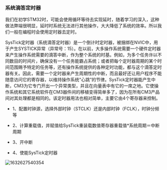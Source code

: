 ### 系统滴答定时器

我们在初学STM32时，可能会使用循环等待去实现延时，随着学习的深入，这种做法弊端很明显，延时时系统无法进行其他操作，大大降低了系统的效率。所以我们一般在编程时会使用定时器去定时。

 SysTick定时器（系统滴答定时器）是一个倒计时定时器，被捆绑在NVIC中，用于产生SYSTICK异常（异常号：15）。在以前，大多操作系统需要一个硬件定时器来产生操作系统需要的滴答中断，作为整个系统的时基。例如，为多个任务许以不同数目的时间片，确保没有一个任务能霸占系统；或者把每个定时器周期的某个时间范围赐予特定的任务等，还有操作系统提供的各种定时功能，都与这个滴答定时器有关。因此，需要一个定时器来产生周期性的中断，而且最好还让用户程序不能随意访问它的寄存器，以维持操作系统“心跳”的节律。SysTick定时器能产生中断，CM3为它专门开出一个异常类型，并且在向量表中有它的一席之地。它使操作系统和其它系统软件在CM3器件间的移植变得简单多了，因为在所有CM3产品间对其处理都是相同的。该定时器用法也相对简单，主要它由4个寄存器来控制。
- 1、配置时钟源，选择外部时钟（STCLK）还是内部时钟（FCLK），时钟分频等

- 2、计算重载值，并赋值给SysTick重装载数值寄存器重载值*系统周期＝中断周期

- 3、开中断

- 4、使能SysTick定时器

![1632627540354](C:\Users\Administrator\AppData\Roaming\Typora\typora-user-images\1632627540354.png)